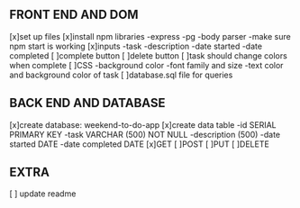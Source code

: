 ## FRONT END AND DOM 
[x]set up files 
[x]install npm libraries 
    -express
    -pg
    -body parser 
    -make sure npm start is working 
[x]inputs
    -task
    -description
    -date started 
    -date completed 
[ ]complete button 
[ ]delete button 
[ ]task should change colors when complete 
[ ]CSS
    -background color
    -font family and size
    -text color and background color of task 
[ ]database.sql file for queries 

## BACK END AND DATABASE 
[x]create database: weekend-to-do-app
[x]create data table 
    -id SERIAL PRIMARY KEY 
    -task VARCHAR (500) NOT NULL 
    -description (500)
    -date started DATE
    -date completed DATE
[x]GET 
[ ]POST
[ ]PUT
[ ]DELETE

## EXTRA
[ ] update readme 
